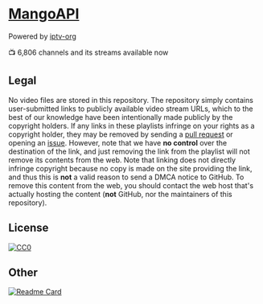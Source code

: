 # [MangoAPI](https://manusoft.github.io/mangoapi/)
Powered by [iptv-org](https://github.com/iptv-org/)

:tv: 6,806 channels and its streams available now

## Legal

No video files are stored in this repository. The repository simply contains user-submitted links to publicly available video stream URLs, which to the best of our knowledge have been intentionally made publicly by the copyright holders. If any links in these playlists infringe on your rights as a copyright holder, they may be removed by sending a [pull request](https://github.com/iptv-org/database/pulls) or opening an [issue](https://github.com/iptv-org/database/issues/new/choose). However, note that we have **no control** over the destination of the link, and just removing the link from the playlist will not remove its contents from the web. Note that linking does not directly infringe copyright because no copy is made on the site providing the link, and thus this is **not** a valid reason to send a DMCA notice to GitHub. To remove this content from the web, you should contact the web host that's actually hosting the content (**not** GitHub, nor the maintainers of this repository).

## License

[![CC0](http://mirrors.creativecommons.org/presskit/buttons/88x31/svg/cc-zero.svg)](LICENSE)

## Other

[![Readme Card](https://github-readme-stats.vercel.app/api/pin/?username=manusoft&theme=prussian&border_color=404040&repo=mangoapi)](https://github.com/manusoft/mangoapi)

